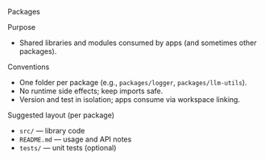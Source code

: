 Packages

Purpose
- Shared libraries and modules consumed by apps (and sometimes other packages).

Conventions
- One folder per package (e.g., `packages/logger`, `packages/llm-utils`).
- No runtime side effects; keep imports safe.
- Version and test in isolation; apps consume via workspace linking.

Suggested layout (per package)
- `src/` — library code
- `README.md` — usage and API notes
- `tests/` — unit tests (optional)
